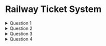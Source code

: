 # Railway Ticket System

<details>
<summary>Question 1</summary><br>

> Groom the above user story and mention.
> - Any clarification required in user story acceptance criteria.
> - Any questions for the scope of the requirements.

```Answer
1. There are a few ambiguous cases
    a. What should we do if the user cancels on the journey date. Should we check if chart is prepared or decline flatly?
    b. Are the days at start and end of intervals included or excluded. for eg. if the user cancels 10 days before journey
       date should he get 35% refund or 20% refund?
2. Some questions could be.
    a. Is the user logged in? 
    b. Did he apply for refund scheme in the first place.
    c. Does the user even has a trip scheduled?
    d. Any condition under which a ticket cannot be cancelled. for eg chart prepared
```
</details>


<details>
<summary>Question 2</summary><br>

> Create all Test Coverage Scenarios for the above User Story.

```Answer
Check if User is logged in.
Does the user has a upcoming journey scheduled.
Has the user opted for the refund scheme.
Is the journey date passed or is it today?
If the date is in future then all boundary cases and equivalance cases.
```
</details>


<details>
<summary>Question 3</summary><br>

> Create Test Cases for the Refund Amount calculations for above user story.
> Refund amount should be calculated as follows:
> 1. If user cancels the ticket 60 days prior to journey date. - Refund 70% of amount
> 2. If user cancels the ticket b/n 60-30 days prior to journey date - Refund 50% of amount.
> 3. If user cancels the ticket between 30-10 days - Refund 35% of amount.
> 4. If user cancels the ticket between 10-1 days - Refund 20% of amount.

```Answer
The cancel button should not be available if there are no trips.
The cancel button should not be available if the trip has already passed.
Verify refund amount calculation is correct for all cases.
```
</details>


<details>
<summary>Question 4</summary><br>

> For our use case:
> 1. Use boundary Value analysis technique and provide the set of data which you will take for testing.
> 2. Use equivalence partitioning technique and create test data which you will use for testing.

```Answer
1. Boundary Value Analysis
| 
```
</details>

